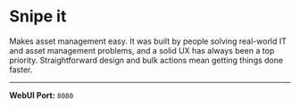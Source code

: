 # Snipe it

Makes asset management easy. It was built by people solving real-world IT and asset management problems, and a solid UX has always been a top priority. Straightforward design and bulk actions mean getting things done faster.

---

**WebUI Port:** `8080`